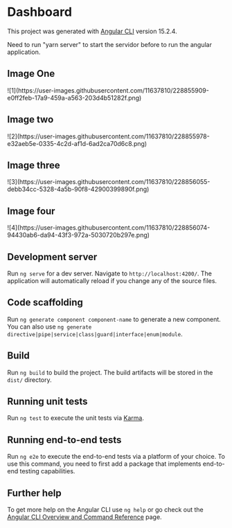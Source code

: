 # Dashboard

This project was generated with [Angular CLI](https://github.com/angular/angular-cli) version 15.2.4.

Need to run "yarn server" to start the servidor before to run the angular application.

<h2>Image One</h2>
![1](https://user-images.githubusercontent.com/11637810/228855909-e0ff2feb-17a9-459a-a563-203d4b51282f.png)

<h2>Image two</h2>
![2](https://user-images.githubusercontent.com/11637810/228855978-e32aeb5e-0335-4c2d-af1d-6ad2ca70d6c8.png)

<h2>Image three</h2>
![3](https://user-images.githubusercontent.com/11637810/228856055-debb34cc-5328-4a5b-90f8-42900399890f.png)

<h2>Image four</h2>
![4](https://user-images.githubusercontent.com/11637810/228856074-94430ab6-da94-43f3-972a-5030720b297e.png)


## Development server

Run `ng serve` for a dev server. Navigate to `http://localhost:4200/`. The application will automatically reload if you change any of the source files.

## Code scaffolding

Run `ng generate component component-name` to generate a new component. You can also use `ng generate directive|pipe|service|class|guard|interface|enum|module`.

## Build

Run `ng build` to build the project. The build artifacts will be stored in the `dist/` directory.

## Running unit tests

Run `ng test` to execute the unit tests via [Karma](https://karma-runner.github.io).

## Running end-to-end tests

Run `ng e2e` to execute the end-to-end tests via a platform of your choice. To use this command, you need to first add a package that implements end-to-end testing capabilities.

## Further help

To get more help on the Angular CLI use `ng help` or go check out the [Angular CLI Overview and Command Reference](https://angular.io/cli) page.
